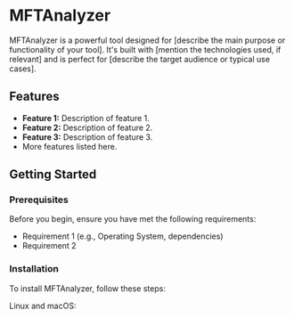 # MFTAnalyzer

MFTAnalyzer is a powerful tool designed for [describe the main purpose or functionality of your tool]. It's built with [mention the technologies used, if relevant] and is perfect for [describe the target audience or typical use cases].

## Features

- **Feature 1:** Description of feature 1.
- **Feature 2:** Description of feature 2.
- **Feature 3:** Description of feature 3.
- More features listed here.

## Getting Started

### Prerequisites

Before you begin, ensure you have met the following requirements:
- Requirement 1 (e.g., Operating System, dependencies)
- Requirement 2

### Installation

To install MFTAnalyzer, follow these steps:

Linux and macOS:

